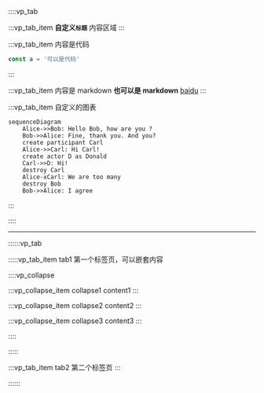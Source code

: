 ::::vp_tab

:::vp_tab_item **自定义`标题`**
内容区域
:::

:::vp_tab_item 内容是代码

```ts
const a = '可以是代码'
```

:::

:::vp_tab_item 内容是 markdown
**也可以是 markdown**
[baidu](https://www.baidu.com/)
:::

:::vp_tab_item 自定义的图表

```mermaid
sequenceDiagram
    Alice->>Bob: Hello Bob, how are you ?
    Bob->>Alice: Fine, thank you. And you?
    create participant Carl
    Alice->>Carl: Hi Carl!
    create actor D as Donald
    Carl->>D: Hi!
    destroy Carl
    Alice-xCarl: We are too many
    destroy Bob
    Bob->>Alice: I agree
```

:::

::::

---

::::::vp_tab

:::::vp_tab_item tab1
第一个标签页，可以嵌套内容

::::vp_collapse

:::vp_collapse_item collapse1
content1
:::

:::vp_collapse_item collapse2
content2
:::

:::vp_collapse_item collapse3
content3
:::

::::

:::::

:::vp_tab_item tab2
第二个标签页
:::

::::::
